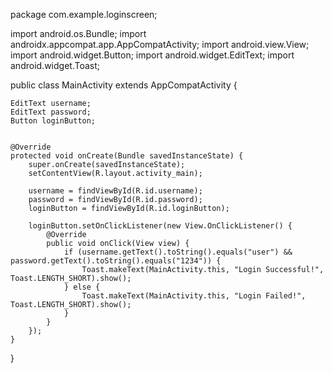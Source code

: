 package com.example.loginscreen;

import android.os.Bundle;
import androidx.appcompat.app.AppCompatActivity;
import android.view.View;
import android.widget.Button;
import android.widget.EditText;
import android.widget.Toast;

public class MainActivity extends AppCompatActivity {

    EditText username;
    EditText password;
    Button loginButton;


    @Override
    protected void onCreate(Bundle savedInstanceState) {
        super.onCreate(savedInstanceState);
        setContentView(R.layout.activity_main);

        username = findViewById(R.id.username);
        password = findViewById(R.id.password);
        loginButton = findViewById(R.id.loginButton);

        loginButton.setOnClickListener(new View.OnClickListener() {
            @Override
            public void onClick(View view) {
                if (username.getText().toString().equals("user") && password.getText().toString().equals("1234")) {
                    Toast.makeText(MainActivity.this, "Login Successful!", Toast.LENGTH_SHORT).show();
                } else {
                    Toast.makeText(MainActivity.this, "Login Failed!", Toast.LENGTH_SHORT).show();
                }
            }
        });
    }
}